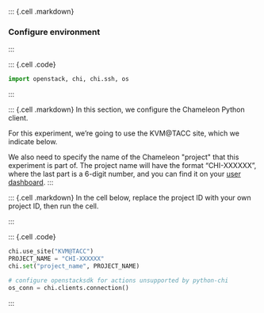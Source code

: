
::: {.cell .markdown}
### Configure environment
:::

::: {.cell .code}
```python
import openstack, chi, chi.ssh, os    
```
:::


::: {.cell .markdown}
In this section, we configure the Chameleon Python client. 

For this experiment, we’re going to use the KVM@TACC site, which we indicate below. 

We also need to specify the name of the Chameleon "project" that this experiment is part of. The project name will have the format “CHI-XXXXXX”, where the last part is a 6-digit number, and you can find it on your [user dashboard](https://chameleoncloud.org/user/dashboard/).
:::


::: {.cell .markdown}
In the cell below, replace the project ID with your own project ID, then run the cell.

:::



::: {.cell .code}
```python
chi.use_site("KVM@TACC")
PROJECT_NAME = "CHI-XXXXXX"
chi.set("project_name", PROJECT_NAME)

# configure openstacksdk for actions unsupported by python-chi
os_conn = chi.clients.connection()

```
:::

